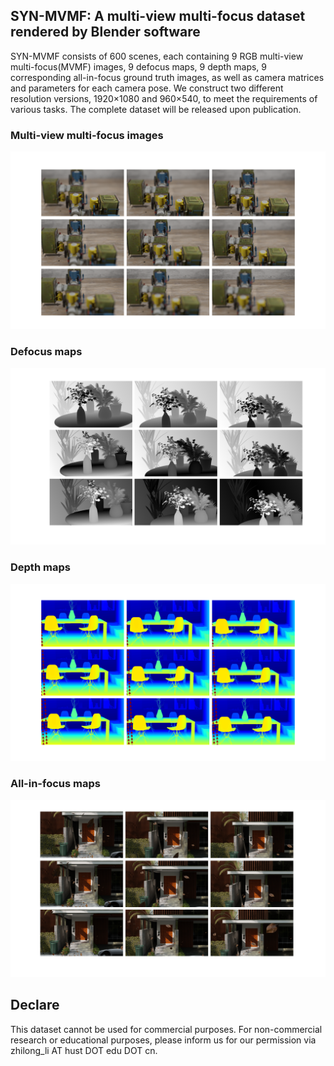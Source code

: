 ## SYN-MVMF: A multi-view multi-focus dataset rendered by Blender software

SYN-MVMF consists of 600 scenes, each containing 9 RGB multi-view multi-focus(MVMF) images, 9 defocus maps, 9 depth maps, 9 corresponding all-in-focus ground truth images, as well as camera matrices and parameters for each camera pose. We construct two different resolution versions, 1920×1080 and 960×540, to meet the requirements of various tasks. The complete dataset will be released upon publication.

### Multi-view multi-focus images
<img src="https://github.com/North-Li/SYN-MVMF/blob/main/Multi-view%20multi-focus%20images.png" >

### Defocus maps
<img src="https://github.com/North-Li/SYN-MVMF/blob/main/Defocus%20maps.png" >

### Depth maps
<img src="https://github.com/North-Li/SYN-MVMF/blob/main/Depth%20maps.png" >

### All-in-focus maps
<img src="https://github.com/North-Li/SYN-MVMF/blob/main/All-in-focus%20images.png" >





## Declare

This dataset cannot be used for commercial purposes. For non-commercial research or educational purposes, please inform us for our permission via zhilong_li AT hust DOT edu DOT cn.
